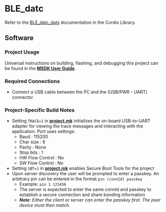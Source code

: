 # BLE_datc

Refer to the [BLE_datc_dats](../../../Libraries/Cordio/docs/Applications/BLE_datc_dats.md) documentation in the Cordio Library.

## Software

### Project Usage

Universal instructions on building, flashing, and debugging this project can be found in the **[MSDK User Guide](https://analog-devices-msdk.github.io/msdk/USERGUIDE/)**.

### Required Connections
* Connect a USB cable between the PC and the (USB/PWR - UART) connector.

### Project-Specific Build Notes
* Setting `TRACE=1` in [**project.mk**](project.mk) initializes the on-board USB-to-UART adapter for
viewing the trace messages and interacting with the application. Port uses settings:
    - Baud            : 115200  
    - Char size       : 8  
    - Parity          : None  
    - Stop bits       : 1  
    - HW Flow Control : No  
    - SW Flow Control : No  
* Setting `SBT=1` in [**project.mk**](project.mk) enables Secure Boot Tools for the project
* Upon server discovery the user will be prompted to enter a passkey.
An arbitrary pin can be entered in the format `pin (connId) passkey` 
    * Example: `pin 1 123456`
    * The server is expected to enter the same connId and passkey to establish a secure connection
    and share bonding information
    * ***Note***: *Either the client or server can enter the passkey first. The peer device must then match.*

